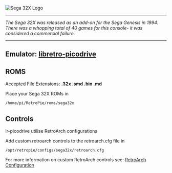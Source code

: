 ![Sega 32X Logo](http://emumovies.com/logos/Sega%2032X.png)
***
_The Sega 32X was released as an add-on for the Sega Genesis in 1994. There was a whopping total of 40 games for this console- it was considered a commercial failure._

***
## Emulator: [libretro-picodrive](https://github.com/libretro/picodrive)

## ROMS

Accepted File Extensions: **.32x .smd .bin .md**

Place your Sega 32X ROMs in
```
/home/pi/RetroPie/roms/sega32x
```
## Controls

lr-picodrive utilise RetroArch configurations

Add custom retroarch controls to the retroarch.cfg file in

```
/opt/retropie/configs/sega32x/retroarch.cfg
```
For more information on custom RetroArch controls see: [RetroArch Configuration](https://github.com/petrockblog/RetroPie-Setup/wiki/RetroArch-Configuration)